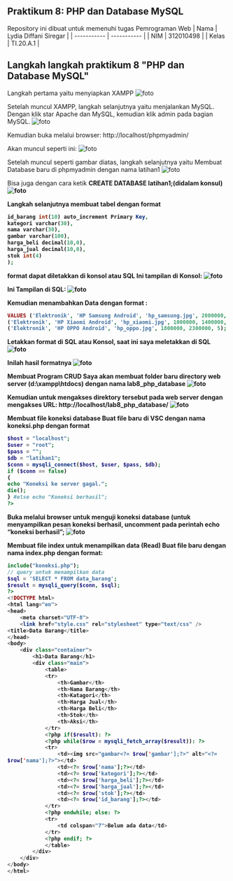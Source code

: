 ## Praktikum 8: PHP dan Database MySQL
Repository ini dibuat untuk memenuhi tugas Pemrograman Web
| Nama      | Lydia Diffani Siregar |
| ----------- | ----------- |
| NIM     | 312010498       |
| Kelas   | TI.20.A.1        |


## Langkah langkah praktikum 8 "PHP dan Database MySQL"
Langkah pertama yaitu menyiapkan XAMPP
![foto](foto/foto1.PNG)

Setelah muncul XAMPP, langkah selanjutnya yaitu menjalankan MySQL.
Dengan klik star Apache dan MySQL, kemudian klik admin pada bagian MySQL.
![foto](foto/foto2.PNG)

Kemudian buka melalui browser: http://localhost/phpmyadmin/

Akan muncul seperti ini:
![foto](foto/foto3.PNG)

Setelah muncul seperti gambar diatas, langkah selanjutnya yaitu Membuat Database baru di phpmyadmin dengan nama latihan1 
![foto](foto/foto4.PNG)

Bisa juga dengan cara ketik <b>CREATE DATABASE latihan1;(didalam konsul)
![foto](foto/foto5.PNG)

Langkah selanjutnya membuat tabel dengan format
```php CREATE TABLE data_barang (
id_barang int(10) auto_increment Primary Key,
kategori varchar(30),
nama varchar(30),
gambar varchar(100),
harga_beli decimal(10,0),
harga_jual decimal(10,0),
stok int(4)
);
```

format dapat diletakkan di konsol atau SQL
Ini tampilan di Konsol:
![foto](foto/foto6.PNG)

Ini Tampilan di SQL:
![foto](foto/foto7.PNG)

Kemudian menambahkan Data dengan format :
```php INSERT INTO data_barang (kategori, nama, gambar, harga_beli, harga_jual, stok)
VALUES ('Elektronik', 'HP Samsung Android', 'hp_samsung.jpg', 2000000, 2400000, 5),
('Elektronik', 'HP Xiaomi Android', 'hp_xiaomi.jpg', 1000000, 1400000, 5),
('Elektronik', 'HP OPPO Android', 'hp_oppo.jpg', 1800000, 2300000, 5);
``` 

Letakkan format di SQL atau Konsol, saat ini saya meletakkan di SQL
![foto](foto/foto9.PNG)

Inilah hasil formatnya
![foto](foto/foto10.PNG)

Membuat Program CRUD
Saya akan membuat folder baru directory web server (d:\xampp\htdocs) dengan nama lab8_php_database
![foto](foto/foto11.PNG)

Kemudian untuk mengakses direktory tersebut pada web server dengan mengakses URL: http://localhost/lab8_php_database/
![foto](foto/foto12.PNG)

Membuat file koneksi database
Buat file baru di VSC dengan nama koneksi.php dengan format
```php <?php
$host = "localhost";
$user = "root";
$pass = "";
$db = "latihan1";
$conn = mysqli_connect($host, $user, $pass, $db);
if ($conn == false)
{
echo "Koneksi ke server gagal.";
die();
} #else echo "Koneksi berhasil";
?>
```

Buka melalui browser untuk menguji koneksi database (untuk menyampilkan pesan koneksi berhasil, uncomment pada perintah echo “koneksi berhasil”;
![foto](foto/foto13.PNG)

Membuat file index untuk menampilkan data (Read)
Buat file baru dengan nama index.php dengan format:
```php <?php
include("koneksi.php");
// query untuk menampilkan data
$sql = 'SELECT * FROM data_barang';
$result = mysqli_query($conn, $sql);
?>
<!DOCTYPE html>
<html lang="en">
<head>
    <meta charset="UTF-8">
    <link href="style.css" rel="stylesheet" type="text/css" />
<title>Data Barang</title>
</head>
<body>
    <div class="container">
        <h1>Data Barang</h1>
        <div class="main">
            <table>
            <tr>
                <th>Gambar</th>
                <th>Nama Barang</th>
                <th>Katagori</th>
                <th>Harga Jual</th>
                <th>Harga Beli</th>
                <th>Stok</th>
                <th>Aksi</th>
            </tr>
            <?php if($result): ?>
            <?php while($row = mysqli_fetch_array($result)): ?>
            <tr>
                <td><img src="gambar<?= $row['gambar'];?>" alt="<?=
$row['nama'];?>"></td>
                <td><?= $row['nama'];?></td>
                <td><?= $row['kategori'];?></td>
                <td><?= $row['harga_beli'];?></td>
                <td><?= $row['harga_jual'];?></td>
                <td><?= $row['stok'];?></td>
                <td><?= $row['id_barang'];?></td>
            </tr>
            <?php endwhile; else: ?>
            <tr>
                <td colspan="7">Belum ada data</td>
            </tr>
            <?php endif; ?>
            </table>
        </div>
    </div>
</body>
</html>
```